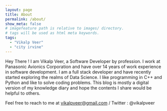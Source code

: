 ```yaml
---
layout: page
title: About
permalink: /about/
show_meta: false
# imagefeature path is relative to images/ directory.
# tags will be used as html meta keywords.    
tags:
  - "Vikalp Veer"
  - "city irvine"
---
```



Hey There ! I am Vikalp Veer, a Software Developer by profession. I work at Panasonic Avionics Corporation and have over 14 years of work experience in software development.
I am a full stack developer and have recently started exploring the realms of Data Science. I like programming in C++ and Python and like to solve coding problems.
This blog is mostly a digital version of my knowledge diary and hope the contents I share would be helpful to others.

Feel free to reach to me at vikalpveer@gmail.com / Twitter :  @vikalpveer


